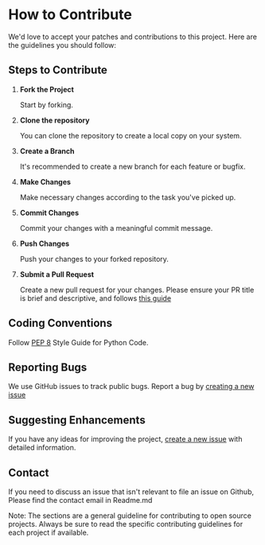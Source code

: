 # How to Contribute

We'd love to accept your patches and contributions to this project. Here are the guidelines you should follow:

## Steps to Contribute

1. **Fork the Project**

   Start by forking. 

2. **Clone the repository**

   You can clone the repository to create a local copy on your system.

3. **Create a Branch**

   It's recommended to create a new branch for each feature or bugfix.

4. **Make Changes**

   Make necessary changes according to the task you've picked up.

5. **Commit Changes**

   Commit your changes with a meaningful commit message.

6. **Push Changes**

   Push your changes to your forked repository.

7. **Submit a Pull Request**

   Create a new pull request for your changes. Please ensure your PR title is brief and descriptive, and follows [this guide](https://chris.beams.io/posts/git-commit/#seven-rules)

## Coding Conventions

Follow [PEP 8](https://www.python.org/dev/peps/pep-0008/) Style Guide for Python Code.

## Reporting Bugs 

We use GitHub issues to track public bugs. Report a bug by [creating a new issue](<link_to_issue_page>)

## Suggesting Enhancements

If you have any ideas for improving the project, [create a new issue](<link_to_issue_page>) with detailed information.

## Contact

If you need to discuss an issue that isn't relevant to file an issue on Github, Please find the contact email in Readme.md

Note: The sections are a general guideline for contributing to open source projects. Always be sure to read the specific contributing guidelines for each project if available.
